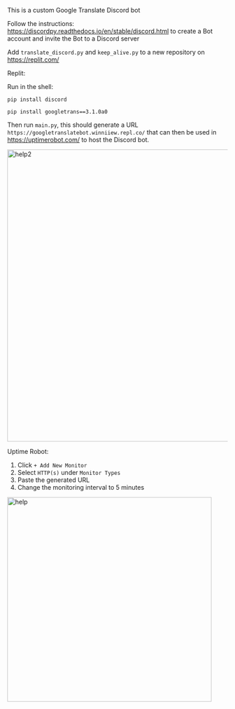 This is a custom Google Translate Discord bot

Follow the instructions: https://discordpy.readthedocs.io/en/stable/discord.html to create a Bot account and invite the Bot to a Discord server

Add `translate_discord.py` and `keep_alive.py` to a new repository on https://replit.com/

Replit:

Run in the shell:

`pip install discord`

`pip install googletrans==3.1.0a0`

Then run `main.py`, this should generate a URL `https://googletranslatebot.winniiew.repl.co/` that can then be used in https://uptimerobot.com/ to host the Discord bot.


<img width="667" alt="help2" src="https://user-images.githubusercontent.com/86391366/172135241-7c6a87ca-745d-4f71-b87c-f87895cdaf39.png">


Uptime Robot:
1. Click `+ Add New Monitor`
2. Select `HTTP(s)` under `Monitor Types`
3. Paste the generated URL
4. Change the monitoring interval to 5 minutes

<img width="467" alt="help" src="https://user-images.githubusercontent.com/86391366/172134366-52674385-f150-4f1c-aa58-d6da24731c40.PNG">
